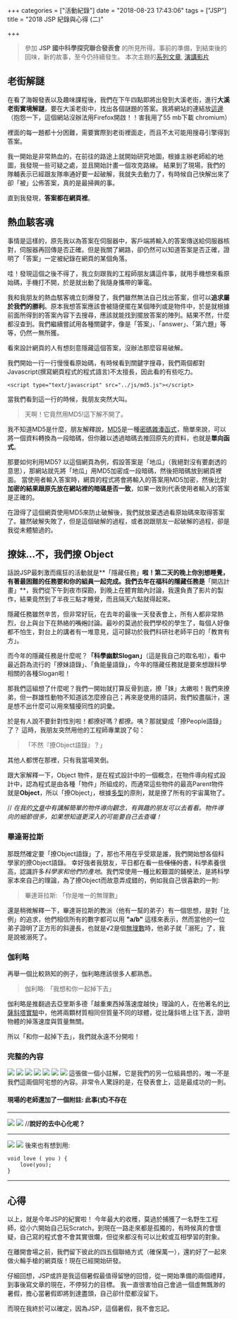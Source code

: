 +++
categories = ["活動紀錄"]
date = "2018-08-23 17:43:06"
tags = ["JSP"]
title = "2018 JSP 紀錄與心得 (二)"

+++
> 參加 **JSP 國中科學探究聯合發表會** 的所見所得。事前的準備，到結束後的回味，新的故事，至今仍持續發生。
> 本次主題的[系列文章](/2018/08/01/FireWheel0/), [演講影片](https://www.youtube.com/embed/j0jkjbXKWTg)
>
## 老街解謎
在看了海報發表以及趣味課程後，我們在下午四點即將出發到大溪老街，進行**大溪老街實境解謎**，要在大溪老街中，找出各個謎題的答案。我將網站的連結放[這邊](https://holiyo.tn.edu.tw/game/game_platform/edit/play.jsp?id=9f79e8bc&data=a00001010.2-b9f2b7625247ed3c8b4dfdb1e8b008d7.8-5e3365323f06ad325551e70716d2a77f.2-846a8cf583fd4d26f212368d944eabc5.1-07b1f5df63bf04e1a10afadf525e6153.4-0cc0d3284567a8066ed2e1c4d10a7960.2-029d7c7b554c7a3bf9b869764ae19403&fe=nnnnnnnnnnnnnnnn&title=%E8%80%81%E8%A1%97%E8%A7%A3%E8%AC%8E&time=1532694743885)
（抱怨一下，這個網站沒辦法用Firefox開啟！！害我用了55 mb下載 chromium）

裡面的每一題都十分困難，需要實際到老街裡面走，而且不太可能用搜尋引擎得到答案。

我一開始是非常熱血的，在前往的路途上就開始研究地圖，根據主辦老師給的地圖，我發現一些可疑之處，並且開始計畫一個攻克路線。
結果到了現場，我們的隊輔表示已經跟友隊串通好要一起破解，我就失去動力了，有時候自己快解出來了卻「被」公佈答案，真的是最掃興的事。

直到我發現，**答案都在網頁裡**。

## 熱血駭客魂
事情是這樣的，原先我以為答案在伺服器中，客戶端將輸入的答案傳送給伺服器核對，伺服器再回傳是否正確。但是我關了網路，卻仍然可以知道答案是否正確，證明了「答案」一定被紀錄在網頁的某個角落。

哇！發現這個之後不得了，我立刻跟我的工程師朋友講這件事，就用手機想來看原始碼，手機打不開，於是就出動了我隨身攜帶的筆電。

我和我朋友的熱血駭客魂立刻爆發了，我們雖然無法自己找出答案，但可以**追求屬於我們的勝利**。原本我想答案應該會被隨便擺在某個陣列或是物件中，於是就根據前面所得到的答案內容下去搜尋，應該就能找到擺放答案的陣列。結果不然，什麼都沒查到。我們繼續嘗試用各種關鍵字，像是「答案」、「answer」、「第六題」等等，仍然一無所獲。

看來設計網頁的人有想刻意隱藏這個答案，沒辦法那麼容易破解。

我們開始一行一行慢慢看原始碼，有時候看到關鍵字搜尋，我們兩個都對Javascript(撰寫網頁程式的程式語言)不太擅長，因此看的有些吃力。

```
<script type="text/javascript" src="../js/md5.js"></script>
```
當我們看到這一行的時候，我朋友突然大叫。
> 天啊！它竟然用MD5!這下解不開了。

我不知道MD5是什麼，朋友解釋說，[MD5](https://zh.wikipedia.org/zh-tw/MD5)是一種[密碼雜湊函式](https://zh.wikipedia.org/wiki/%E5%AF%86%E7%A2%BC%E9%9B%9C%E6%B9%8A%E5%87%BD%E6%95%B8)，簡單來說，可以將一個資料轉換為一段暗碼，但你難以透過暗碼去推回原先的資料，也就是**單向函式**。

那要如何利用MD5? 以這個網頁為例，假設答案是「地瓜」（我絕對沒有要劇透的意思），那網站就先將「地瓜」用MD5加密成一段暗碼，然後把暗碼放到網頁裡面。
當使用者輸入答案時，網頁的程式將會將輸入的答案用MD5加密，然後比對**加密的結果跟原先放在網站裡的暗碼是否一致**，如果一致則代表使用者輸入的答案是正確的。

在證得了這個網頁使用MD5來防止破解後，我們就放棄透過看原始碼來取得答案了。雖然破解失敗了，但是這個破解的過程，或者說跟朋友一起破解的過程，卻是我從未體驗過的。

## 撩妹...不，我們撩 Object
話說JSP最刺激而瘋狂的活動就是**「隱藏任務」**啦！第二天的晚上你別想睡覺，有著最困難的任務要和你的組員一起完成。我們去年在福科的隱藏任務是**「開店計畫」**，我們從下午到夜市探勘，到晚上在體育館內討論，我還負責了影片的製作，結果竟然到了半夜三點才睡覺，而且隔天六點就得起來。

隱藏任務雖然辛苦，但非常好玩，在去年的最後一天發表會上，所有人都非常熱烈，台上與台下在熱絡的~~嘴炮~~討論。最吵的莫過於我們學校的學生了，每個人好像都不怕生，對台上的講者有一堆意見，這可歸功於我們科研社老師平日的「教育有方」。

而今年的隱藏任務是什麼呢？**「科學幽默Slogan」**（這是我自己的取名啦），看中最近蔚為流行的「撩妹語錄」、「負能量語錄」，今年的隱藏任務就是要來想跟科學相關的各種Slogan啦！

那我們這組想了什麼呢？我們一開始就打算反骨到底，撩「妹」太嫩啦！我們來撩弟，但一群雄性動物不知道該怎麼撩自己；再來是使用的語詞，我們絞盡腦汁，還是想不出什麼可以用來騷擾同性的詞彙。

於是有人說不要針對性別啦！都撩好嗎？都撩。咦？那就變成「撩People語錄」了？
這時，我朋友突然用他的工程師專業說了句：
> 「不然『撩Object語錄』？」

其他人都愣在那裡，只有我當場笑倒。

跟大家解釋一下，Object 物件，是在程式設計中的一個概念，在物件導向程式設計中，認為程式是由各種「物件」所組成的，而通常這些物件的最高Parent物件就是**Object**，所以「撩Object」，根據[多型](https://zh.wikipedia.org/zh-tw/%E5%A4%9A%E5%9E%8B_(%E8%AE%A1%E7%AE%97%E6%9C%BA%E7%A7%91%E5%AD%A6))的原則，就是撩了所有的宇宙萬物了。

// *在我的[文章](https://lancatlin.github.io/2018/08/01/FireWheel0/#%E7%89%A9%E4%BB%B6%E5%B0%8E%E5%90%91%E5%9F%BA%E7%A4%8E)中有講解簡單的物件導向觀念，有興趣的朋友可以去看看。物件導向的細節很多，如果想知道更深入的可能要自己去查囉！*

### 畢達哥拉斯
那既然確定要「撩Object語錄」了，那也不用在乎受眾是誰，我們開始想各個科學家的撩Object語錄。
幸好強者我朋友，平日都在看一些~~怪怪的~~書，科學素養很高，認識許多*科學家和他們的產地*。我們常使用一種比較艱澀的鋪梗法，是將科學家本來自己的理論，為了撩Object而故意弄成錯的，例如我自己很喜歡的一則:
> 畢達哥拉斯: 「你是唯一的無理數」

還是稍微解釋一下，畢達哥拉斯的教派（他有一幫的弟子）有一個思想，是對「比例」的追求，他們相信所有的數字都可以用 **"a/b"** 這樣來表示，然而當他的一位弟子證明了正方形的斜邊長，也就是√2是個[無理數](https://zh.wikipedia.org/wiki/%E7%84%A1%E7%90%86%E6%95%B8)時，他弟子就「溺死」了，我是說被溺死了。

### 伽利略
再舉一個比較熟知的例子，伽利略應該很多人都熟悉。
> 伽利略: 「我想和你一起掉下去」

伽利略是推翻過去亞里斯多德「越重東西掉落速度越快」理論的人，在他著名的[比薩斜塔實驗](https://zh.wikipedia.org/zh-tw/%E4%BC%BD%E5%88%A9%E7%95%A5%C2%B7%E4%BC%BD%E5%88%A9%E8%8E%B1#%E8%B3%AA%E9%87%8F%E7%9B%B8%E7%95%B0%E8%80%85%E5%90%8C%E6%99%82%E8%90%BD%E5%9C%B0)中，他將兩顆材質相同但質量不同的球體，從比薩斜塔上往下丟，證明物體的掉落速度與質量無關。

所以「和你一起掉下去」，我們就永遠不分開啦！

### 完整的內容

![](/img/jsp8-2/img1.png)
![](/img/jsp8-2/img2.png)
![](/img/jsp8-2/img3.png)
![](/img/jsp8-2/img4.png)
![](/img/jsp8-2/img5.png)
![](/img/jsp8-2/img6.png)
![](/img/jsp8-2/img7.png)
這張做一個小註解，它是我們的另一位組員想的，唯一不是我們這兩個阿宅想的內容。非常令人驚訝的是，在發表會上，這是最成功的一則。
#### 現場的老師還加了一個附註: **此事(式)不存在**

---
![](/img/jsp8-2/img8.png)
![](/img/jsp8-2/img9.png)
//**說好的去中心化呢？**

---
![](/img/jsp8-2/img10.png)
![](/img/jsp8-2/img11.png)
後來也有想到用:
```
void love ( you ) {
    love(you);
}
```
---
## 心得
以上，就是今年JSP的紀實啦！
今年最大的收穫，莫過於捕獲了一名野生工程師，從小六開始自己玩Scratch，到現在一路走來都是孤獨的，有時候真的會懷疑，自己寫的程式會不會其實很爛，但從來都沒有可以比較或互相學習的對象。

在離開會場之前，我們留下彼此的四五個聯絡方式（確保萬一），還約好了一起來做火輪手槍的網頁版！現在已經開始研發。

仔細回想，JSP或許是我這個暑假最值得留戀的回憶，從一開始準備的兩個禮拜，到事後寫文章的現在，不停努力的目標。
我一直很害怕自己會過一個虛無飄渺的暑假，擔心當暑假即將到達盡頭，自己卻什麼都沒留下。

而現在我終於可以確定，因為JSP，這個暑假，我不會忘記。


